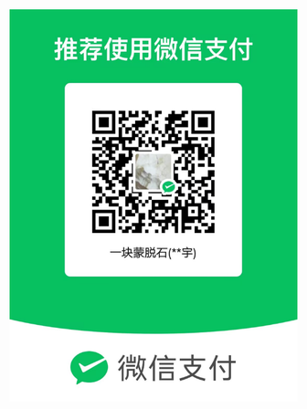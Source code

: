 <div style="display: flex; justify-content: center;">
<img style="max-height: 50vh;" alt="montmorillonite_" src="/sponsors/WeChat.jpg">
</div>